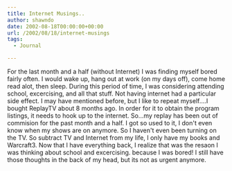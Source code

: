 ```yaml
---
title: Internet Musings..
author: shawndo
date: 2002-08-18T00:00:00+00:00
url: /2002/08/18/internet-musings
tags:
  - Journal

---
```

For the last month and a half (without Internet) I was finding myself bored fairly often. I would wake up, hang out at work (on my days off), come home read alot, then sleep. During this period of time, I was considering attending school, excercising, and all that stuff. Not having internet had a particular side effect. I may have mentioned before, but I like to repeat myself....I bought ReplayTV about 8 months ago. In order for it to obtain the program listings, it needs to hook up to the internet. So...my replay has been out of commision for the past month and a half. I got so used to it, I don't even know when my shows are on anymore. So I haven't even been turning on the TV. So subtract TV and Internet from my life, I only have my books and Warcraft3. Now that I have everything back, I realize that was the resaon I was thinking about school and excercising. because I was bored! I still have those thoughts in the back of my head, but its not as urgent anymore.
